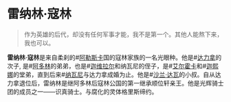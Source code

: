 # 雷纳林·寇林

> 作为英雄的后代，却没有任何军事才能，我不是第一个。其他人能熬下来，我也可以。

**雷纳林·寇林**是来自柔刹的#[阿勒斯卡](locations/alethkar)国的寇林家族的一名光眼种。他是#[达力拿](characters/dalinar)的次子, 是#[阿多林](characters/adolin)的弟弟，也是#[迦维拉尔](characters/gavilar)和纳瓦尼的侄子，是#[艾尔霍卡](characters/elhokar)和#[迦熙娜](characters/jasnah)的堂弟，直到后来#[纳瓦尼](characters/navani)与达力拿成婚为止。他是#[沙兰·达瓦](characters/shallan)的小叔。自从达力拿退位后，雷纳林是继阿多林后寇林公国的第一继承顺位轩亲王。他是光辉骑士团的成员之一——识真骑士。与腐化的灵体格里斯缔约。